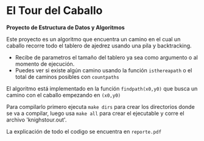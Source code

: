 # El Tour del Caballo
**Proyecto de Estructura de Datos y Algoritmos**

Este proyecto es un algoritmo que encuentra un camino en el cual un caballo recorre todo el tablero de ajedrez usando una pila y backtracking. 
- Recibe de parametros el tamaño del tablero ya sea como argumento o al momento de ejecución. 
- Puedes ver si existe algún camino usando la función `isthereapath` o el total de caminos posibles con `countpaths`

El algoritmo está implementado en la función `findpath(x0,y0)` que busca un camino con el caballo empezando en `(x0,y0)`

Para compilarlo primero ejecuta `make dirs` para crear los directorios donde se va a compilar, luego usa `make all` para crear el ejecutable y corre el archivo 'knighstour.out'.

La explicación de todo el codigo se encuentra en `reporte.pdf`